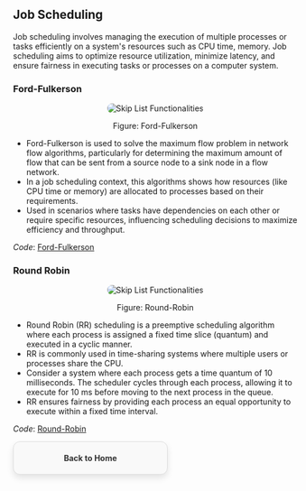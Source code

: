 ## Job Scheduling
Job scheduling involves managing the execution of multiple processes or tasks efficiently on a system's resources such as CPU time, memory. Job scheduling aims to optimize resource utilization, minimize latency, and ensure fairness in executing tasks or processes on a computer system.
### Ford-Fulkerson
<p align="center">
  <img src="https://github.com/PragatiDBhat/Portfolio/assets/163662545/45f338de-7571-44d6-afb7-ca3c7cd452ab" alt="Skip List Functionalities" style="max-width: 100%; height: auto; border-radius: 8px;">
</p>
<p align="center">Figure: Ford-Fulkerson</p>

- Ford-Fulkerson is used to solve the maximum flow problem in network flow algorithms, particularly for determining the maximum amount of flow that can be sent from a source node to a sink node in a flow network.
- In a job scheduling context, this algorithms shows how resources (like CPU time or memory) are allocated to processes based on their requirements.
- Used in scenarios where tasks have dependencies on each other or require specific resources, influencing scheduling decisions to maximize efficiency and throughput.

*Code*: [Ford-Fulkerson](https://github.com/PragatiDBhat/Portfolio/blob/main/Codes/ford.cpp)


### Round Robin
<p align="center">
  <img src="https://github.com/PragatiDBhat/Portfolio/assets/163662545/05d8204a-69ed-46dd-a298-3f1b73d43a9c" alt="Skip List Functionalities" style="max-width: 100%; height: auto; border-radius: 8px;">
</p>
<p align="center">Figure: Round-Robin</p>

- Round Robin (RR) scheduling is a preemptive scheduling algorithm where each process is assigned a fixed time slice (quantum) and executed in a cyclic manner.
- RR is commonly used in time-sharing systems where multiple users or processes share the CPU.
- Consider a system where each process gets a time quantum of 10 milliseconds. The scheduler cycles through each process, allowing it to execute for 10 ms before moving to the next process in the queue.
- RR ensures fairness by providing each process an equal opportunity to execute within a fixed time interval.

*Code*: [Round-Robin](https://github.com/PragatiDBhat/Portfolio/blob/main/Codes/roundrobin.cpp)


<div style="border: 1px solid #ddd; border-radius: 12px; padding: 20px; width: calc(50% - 20px); box-shadow: 0 6px 12px rgba(0, 0, 0, 0.1); background-color: #f9f9f9; text-align: center; transition: transform 0.3s, box-shadow 0.3s;">
        <a href="https://pragatidbhat.github.io/Portfolio/" style="text-decoration: none; color: #333; font-weight: bold;">Back to Home</a>
    </div>
